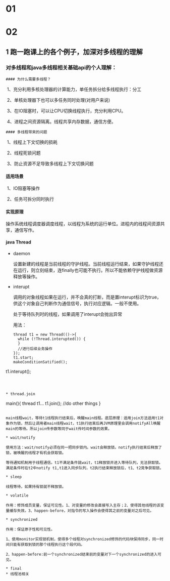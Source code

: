 # 01





























# 02

## 1  跑一跑课上的各个例子，加深对多线程的理解 

### 对多线程和java多线程相关基础api的个人理解：

	#### 为什么需要多线程？

​	1、充分利用多核处理器的计算能力，单任务拆分给多线程执行：分工

​	2、单核处理器下也可以多任务同时处理(对用户来说)

​	3、在IO阻塞时，可以让CPU切换线程执行，充分利用CPU。

​	4、进程之间资源隔离。线程共享内存数据，通信方便。

	#### 多线程带来的问题

​	1、线程上下文切换的损耗

​	2、线程死锁问题

​	3、防止资源不足导致多线程上下文切换问题

#### 适用场景

​	1、IO阻塞等操作

​	2、任务可拆分同时执行

#### 实现原理

​	操作系统线程调度器调度线程，以线程为系统的运行单位。进程内的线程间资源共享，通信写作。



#### java Thread

* daemon

  设置新建的线程是当前线程的守护线程。当前线程运行结束，如果守护线程还在运行，则立刻结束，连finally也可能不执行。所以不能依赖守护线程做资源释放等操作。

  

* interupt

  调用的对象线程如果在运行，并不会真的打断，而是置interupt标识为true，供这个对象自己判断作为通信信号，执行对应逻辑。一般不使用。

  处于等待队列时的线程，如果调用了interupt会抛出异常

  用法：
  
  ```
  thread t1 = new Thread(()->{
  	while (!Thread.interupted()) {
  	}
  	//进行后续业务操作
  });
  t1.start;
  makeConditionSatified();
t1.interupt();
  ```

  

* thread.join

  ```
  main(){
  	thread t1...
  	t1.join();
  	//do other things
  }
  ```

  main线程wait，等待t1线程执行结束后，唤醒main线程。底层原理：适用join方法适用t1对象作为锁，然后让调用者main线程wait，t1执行结束后再JVM原理里会调用notifyAll唤醒main的等待。所以join传参数等同于wait传时间参数的效果。

* wait/notify

  使用方法：wait/notify必须在同一把同步锁内。wait会释放锁。notify执行结束后释放了锁，被唤醒的线程才有机会获取锁。
  
  等待通知机制用于线程通信。t1不满足条件就wait，t1释放锁并进入等待队列，无法获取锁。满足条件时在t2中notify t1,t1进入同步队列，t2执行结束释放锁后，t1、t2竞争获取锁。

* sleep

  线程等待，如果持有锁就不释放锁。

* volatile

  作用：修饰成员变量，保证可见性。1、对变量的修改会直接写入主存；2、使得其他线程的该变量缓存失效。3、happen-before，对指令的写入操作会使得其之前的变量对之后可见。

* synchronized

  作用：保证原子性和可见性。

  1、使用monitor实现锁机制，使得多个线程对synchronized修饰的代码块保持同步，同一时间只能有获取到锁的那个线程执行这个段代码。

  2、happen-before:前一个synchronized结束前的变量对下一个synchronized的进入可见。

* final
* 线程池相关



